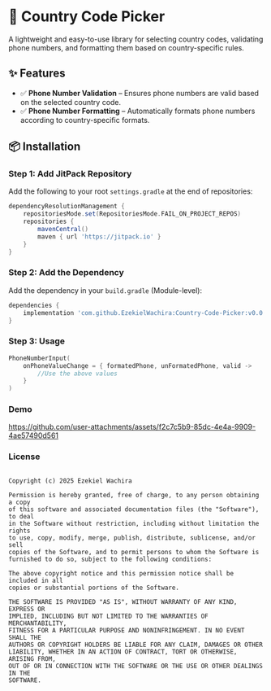 # 📱 Country Code Picker  

A lightweight and easy-to-use library for selecting country codes, validating phone numbers, and formatting them based on country-specific rules.  

## ✨ Features  
- ✅ **Phone Number Validation** – Ensures phone numbers are valid based on the selected country code.  
- ✅ **Phone Number Formatting** – Automatically formats phone numbers according to country-specific formats.  

## 📦 Installation  

### Step 1: Add JitPack Repository  
Add the following to your root `settings.gradle` at the end of repositories:  

```gradle
dependencyResolutionManagement {
    repositoriesMode.set(RepositoriesMode.FAIL_ON_PROJECT_REPOS)
    repositories {
        mavenCentral()
        maven { url 'https://jitpack.io' }
    }
}
```
### Step 2: Add the Dependency
Add the dependency in your `build.gradle` (Module-level):

```gradle
dependencies {
    implementation 'com.github.EzekielWachira:Country-Code-Picker:v0.0.5'
}
```

### Step 3: Usage

```kt
PhoneNumberInput(
    onPhoneValueChange = { formatedPhone, unFormatedPhone, valid ->
        //Use the above values
    }   
)
```
 ### Demo


https://github.com/user-attachments/assets/f2c7c5b9-85dc-4e4a-9909-4ae57490d561


### License

````MIT License

Copyright (c) 2025 Ezekiel Wachira

Permission is hereby granted, free of charge, to any person obtaining a copy
of this software and associated documentation files (the "Software"), to deal
in the Software without restriction, including without limitation the rights
to use, copy, modify, merge, publish, distribute, sublicense, and/or sell
copies of the Software, and to permit persons to whom the Software is
furnished to do so, subject to the following conditions:

The above copyright notice and this permission notice shall be included in all
copies or substantial portions of the Software.

THE SOFTWARE IS PROVIDED "AS IS", WITHOUT WARRANTY OF ANY KIND, EXPRESS OR
IMPLIED, INCLUDING BUT NOT LIMITED TO THE WARRANTIES OF MERCHANTABILITY,
FITNESS FOR A PARTICULAR PURPOSE AND NONINFRINGEMENT. IN NO EVENT SHALL THE
AUTHORS OR COPYRIGHT HOLDERS BE LIABLE FOR ANY CLAIM, DAMAGES OR OTHER
LIABILITY, WHETHER IN AN ACTION OF CONTRACT, TORT OR OTHERWISE, ARISING FROM,
OUT OF OR IN CONNECTION WITH THE SOFTWARE OR THE USE OR OTHER DEALINGS IN THE
SOFTWARE.
````
